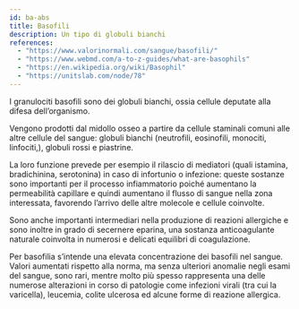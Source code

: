 ```yaml
---
id: ba-abs
title: Basofili
description: Un tipo di globuli bianchi
references:
  - "https://www.valorinormali.com/sangue/basofili/"
  - "https://www.webmd.com/a-to-z-guides/what-are-basophils"
  - "https://en.wikipedia.org/wiki/Basophil"
  - "https://unitslab.com/node/78"
---
```


I granulociti basofili sono dei globuli bianchi, ossia cellule deputate alla difesa dell’organismo.

Vengono prodotti dal midollo osseo a partire da cellule staminali comuni alle altre cellule del sangue: globuli bianchi (neutrofili, eosinofili, monociti, linfociti,),
globuli rossi e piastrine.

La loro funzione prevede per esempio il rilascio di mediatori (quali istamina, bradichinina, serotonina) in caso di infortunio o infezione: queste sostanze sono importanti per il processo infiammatorio poiché aumentano la permeabilità capillare
e quindi aumentano il flusso di sangue nella zona interessata, favorendo l’arrivo delle altre molecole e cellule coinvolte.

Sono anche importanti intermediari nella produzione di reazioni allergiche e sono inoltre in grado di secernere eparina, una sostanza anticoagulante naturale coinvolta in numerosi e delicati equilibri di coagulazione.

Per basofilia s’intende una elevata concentrazione dei basofili nel sangue. Valori aumentati rispetto alla norma, ma senza ulteriori anomalie negli esami del sangue, sono rari, mentre molto più spesso rappresenta una delle numerose alterazioni in corso di patologie come infezioni virali (tra cui la varicella), leucemia, colite ulcerosa ed
alcune forme di reazione allergica.
